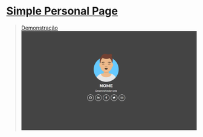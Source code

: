 # [Simple Personal Page](https://lucasflorence.com.br/)
> [Demonstração](https://lucasflorence.com.br/)
![Screenshot](./screenshot.PNG)